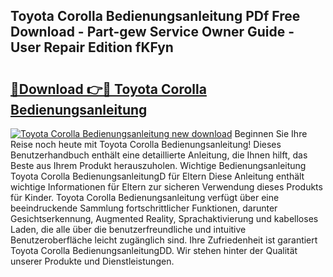 ## Toyota Corolla Bedienungsanleitung PDf Free Download - Part-gew Service Owner Guide - User Repair Edition fKFyn

# <h2><a href="http://df58h2.blite.top/?on=Toyota+Corolla+Bedienungsanleitung">🔗Download 👉🔴 Toyota Corolla Bedienungsanleitung</a></h2>

[![Toyota Corolla Bedienungsanleitung new download](https://i.imgur.com/lujVjoI.png)](http://df58h2.blite.top/?on=Toyota+Corolla+Bedienungsanleitung)
Beginnen Sie Ihre Reise noch heute mit Toyota Corolla Bedienungsanleitung! Dieses Benutzerhandbuch enthält eine detaillierte Anleitung, die Ihnen hilft, das Beste aus Ihrem Produkt herauszuholen. Wichtige Bedienungsanleitung Toyota Corolla BedienungsanleitungD für Eltern Diese Anleitung enthält wichtige Informationen für Eltern zur sicheren Verwendung dieses Produkts für Kinder. Toyota Corolla Bedienungsanleitung verfügt über eine beeindruckende Sammlung fortschrittlicher Funktionen, darunter Gesichtserkennung, Augmented Reality, Sprachaktivierung und kabelloses Laden, die alle über die benutzerfreundliche und intuitive Benutzeroberfläche leicht zugänglich sind. Ihre Zufriedenheit ist garantiert Toyota Corolla BedienungsanleitungDD. Wir stehen hinter der Qualität unserer Produkte und Dienstleistungen.
